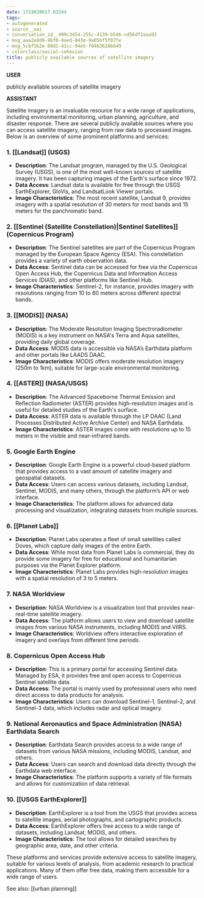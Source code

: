 ```yaml
---
date: 1724020617.03244
tags:
- autogenerated
- source__oai
- conversation_id__409c3d54-255c-4139-b546-cd56df2aaa93
- msg_aaa2e8d9-9bf0-4aed-843e-9a05bf5f07fe
- msg_5cbf5b2e-08d1-41cc-94e5-f04636286649
- colorclass/social-cohesion
title: publicly available sources of satellite imagery
---
```


**USER**

publicly available sources of satellite imagery


**ASSISTANT**

Satellite imagery is an invaluable resource for a wide range of applications, including environmental monitoring, urban planning, agriculture, and disaster response. There are several publicly available sources where you can access satellite imagery, ranging from raw data to processed images. Below is an overview of some prominent platforms and services:

### 1. **[[Landsat]] (USGS)**
   - **Description**: The Landsat program, managed by the U.S. Geological Survey (USGS), is one of the most well-known sources of satellite imagery. It has been capturing images of the Earth's surface since 1972.
   - **Data Access**: Landsat data is available for free through the USGS EarthExplorer, GloVis, and LandsatLook Viewer portals.
   - **Image Characteristics**: The most recent satellite, Landsat 9, provides imagery with a spatial resolution of 30 meters for most bands and 15 meters for the panchromatic band.

### 2. **[[Sentinel (Satellite Constellation)|Sentinel Satellites]] (Copernicus Program)**
   - **Description**: The Sentinel satellites are part of the Copernicus Program managed by the European Space Agency (ESA). This constellation provides a variety of earth observation data.
   - **Data Access**: Sentinel data can be accessed for free via the Copernicus Open Access Hub, the Copernicus Data and Information Access Services (DIAS), and other platforms like Sentinel Hub.
   - **Image Characteristics**: Sentinel-2, for instance, provides imagery with resolutions ranging from 10 to 60 meters across different spectral bands.

### 3. **[[MODIS]] (NASA)**
   - **Description**: The Moderate Resolution Imaging Spectroradiometer (MODIS) is a key instrument on NASA's Terra and Aqua satellites, providing daily global coverage.
   - **Data Access**: MODIS data is accessible via NASA’s Earthdata platform and other portals like LAADS DAAC.
   - **Image Characteristics**: MODIS offers moderate resolution imagery (250m to 1km), suitable for large-scale environmental monitoring.

### 4. **[[ASTER]] (NASA/USGS)**
   - **Description**: The Advanced Spaceborne Thermal Emission and Reflection Radiometer (ASTER) provides high-resolution images and is useful for detailed studies of the Earth's surface.
   - **Data Access**: ASTER data is available through the LP DAAC (Land Processes Distributed Active Archive Center) and NASA Earthdata.
   - **Image Characteristics**: ASTER images come with resolutions up to 15 meters in the visible and near-infrared bands.

### 5. **Google Earth Engine**
   - **Description**: Google Earth Engine is a powerful cloud-based platform that provides access to a vast amount of satellite imagery and geospatial datasets.
   - **Data Access**: Users can access various datasets, including Landsat, Sentinel, MODIS, and many others, through the platform’s API or web interface.
   - **Image Characteristics**: The platform allows for advanced data processing and visualization, integrating datasets from multiple sources.

### 6. **[[Planet Labs]]**
   - **Description**: Planet Labs operates a fleet of small satellites called Doves, which capture daily images of the entire Earth.
   - **Data Access**: While most data from Planet Labs is commercial, they do provide some imagery for free for educational and humanitarian purposes via the Planet Explorer platform.
   - **Image Characteristics**: Planet Labs provides high-resolution images with a spatial resolution of 3 to 5 meters.

### 7. **NASA Worldview**
   - **Description**: NASA Worldview is a visualization tool that provides near-real-time satellite imagery.
   - **Data Access**: The platform allows users to view and download satellite images from various NASA instruments, including MODIS and VIIRS.
   - **Image Characteristics**: Worldview offers interactive exploration of imagery and overlays from different time periods.

### 8. **Copernicus Open Access Hub**
   - **Description**: This is a primary portal for accessing Sentinel data. Managed by ESA, it provides free and open access to Copernicus Sentinel satellite data.
   - **Data Access**: The portal is mainly used by professional users who need direct access to data products for analysis.
   - **Image Characteristics**: Users can download Sentinel-1, Sentinel-2, and Sentinel-3 data, which includes radar and optical imagery.

### 9. **National Aeronautics and Space Administration (NASA) Earthdata Search**
   - **Description**: Earthdata Search provides access to a wide range of datasets from various NASA missions, including MODIS, Landsat, and others.
   - **Data Access**: Users can search and download data directly through the Earthdata web interface.
   - **Image Characteristics**: The platform supports a variety of file formats and allows for customization of data retrieval.

### 10. **[[USGS EarthExplorer]]**
   - **Description**: EarthExplorer is a tool from the USGS that provides access to satellite images, aerial photographs, and cartographic products.
   - **Data Access**: EarthExplorer offers free access to a wide range of datasets, including Landsat, MODIS, and others.
   - **Image Characteristics**: The tool allows for detailed searches by geographic area, date, and other criteria.

These platforms and services provide extensive access to satellite imagery, suitable for various levels of analysis, from academic research to practical applications. Many of them offer free data, making them accessible for a wide range of users.

See also: [[urban planning]]